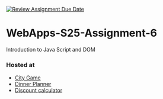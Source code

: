 [![Review Assignment Due Date](https://classroom.github.com/assets/deadline-readme-button-22041afd0340ce965d47ae6ef1cefeee28c7c493a6346c4f15d667ab976d596c.svg)](https://classroom.github.com/a/URRZ2TIg)
# WebApps-S25-Assignment-6
Introduction to Java Script and DOM


### Hosted at 
- [City Game](https://44-563-webapps-s25.github.io/44563-webapps-s25-assignment6-ViswasS/city.html)
- [Dinner Planner](https://44-563-webapps-s25.github.io/44563-webapps-s25-assignment6-ViswasS/dinner.html)
- [Discount calculator](https://44-563-webapps-s25.github.io/44563-webapps-s25-assignment6-ViswasS/message.html)
